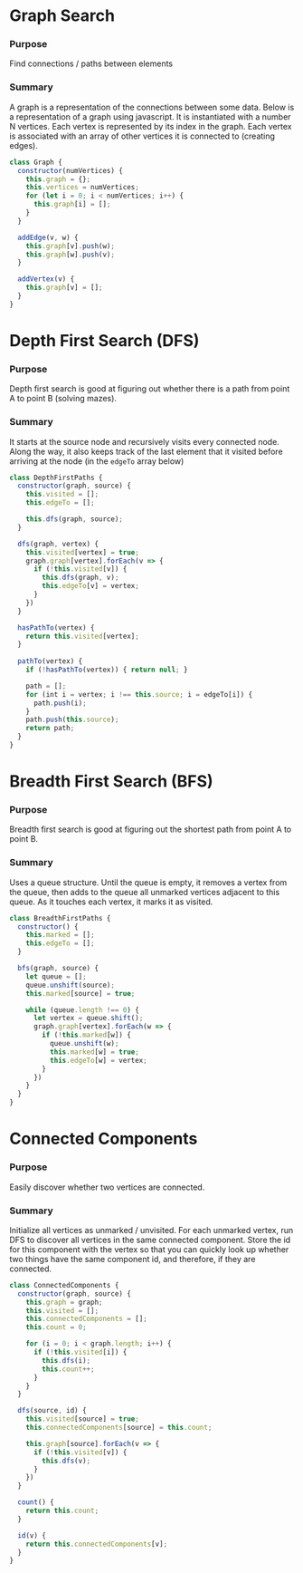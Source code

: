 # Graph Search

### Purpose
Find connections / paths between elements

### Summary
A graph is a representation of the connections between some data. Below
is a representation of a graph using javascript. It is instantiated with
a number N vertices. Each vertex is represented by its index in the graph. 
Each vertex is associated with an array of other vertices it is connected
to (creating edges).

```javascript
class Graph {
  constructor(numVertices) {
    this.graph = {};
    this.vertices = numVertices;
    for (let i = 0; i < numVertices; i++) {
      this.graph[i] = [];
    }
  }

  addEdge(v, w) {
    this.graph[v].push(w);
    this.graph[w].push(v);
  }

  addVertex(v) {
    this.graph[v] = [];
  }
}
```

# Depth First Search (DFS)

### Purpose
Depth first search is good at figuring out whether there is a path
from point A to point B (solving mazes). 

### Summary
It starts at the source node and recursively visits every connected 
node. Along the way, it also keeps track of the last element that 
it visited before arriving at the node (in the `edgeTo` array below)

```javascript
class DepthFirstPaths {
  constructor(graph, source) {
    this.visited = [];
    this.edgeTo = [];

    this.dfs(graph, source);
  }

  dfs(graph, vertex) {
    this.visited[vertex] = true;
    graph.graph[vertex].forEach(v => {
      if (!this.visited[v]) {
        this.dfs(graph, v);
        this.edgeTo[v] = vertex;
      }
    })
  }

  hasPathTo(vertex) {
    return this.visited[vertex];
  }
  
  pathTo(vertex) {
    if (!hasPathTo(vertex)) { return null; }

    path = [];
    for (int i = vertex; i !== this.source; i = edgeTo[i]) {
      path.push(i);
    }
    path.push(this.source);
    return path;
  }
}
```

# Breadth First Search (BFS)

### Purpose
Breadth first search is good at figuring out the shortest path
from point A to point B.

### Summary
Uses a queue structure. Until the queue is empty, it removes a 
vertex from the queue, then adds to the queue all unmarked vertices
adjacent to this queue. As it touches each vertex, it marks it as
visited.

```javascript
class BreadthFirstPaths {
  constructor() {
    this.marked = [];
    this.edgeTo = [];
  }

  bfs(graph, source) {
    let queue = [];
    queue.unshift(source);
    this.marked[source] = true;

    while (queue.length !== 0) {
      let vertex = queue.shift();
      graph.graph[vertex].forEach(w => {
        if (!this.marked[w]) {
          queue.unshift(w);
          this.marked[w] = true;
          this.edgeTo[w] = vertex;
        }
      })
    }
  }
}
```


# Connected Components

### Purpose
Easily discover whether two vertices are connected. 

### Summary
Initialize all vertices as unmarked / unvisited. For each unmarked
vertex, run DFS to discover all vertices in the same connected
component. Store the id for this component with the vertex so that
you can quickly look up whether two things have the same component id,
and therefore, if they are connected.

```javascript
class ConnectedComponents {
  constructor(graph, source) {
    this.graph = graph;
    this.visited = [];
    this.connectedComponents = [];
    this.count = 0;

    for (i = 0; i < graph.length; i++) {
      if (!this.visited[i]) {
        this.dfs(i);
        this.count++;
      }
    }
  }

  dfs(source, id) {
    this.visited[source] = true;
    this.connectedComponents[source] = this.count;

    this.graph[source].forEach(v => {
      if (!this.visited[v]) {
        this.dfs(v);
      }
    })
  }

  count() {
    return this.count;
  }

  id(v) {
    return this.connectedComponents[v];
  }
}
```
